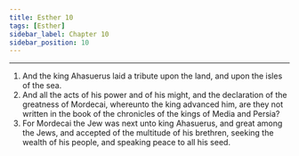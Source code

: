 ```yaml
---
title: Esther 10
tags: [Esther]
sidebar_label: Chapter 10
sidebar_position: 10
---
```


---
1. And the king Ahasuerus laid a tribute upon the land, and upon the isles of the sea.
2. And all the acts of his power and of his might, and the declaration of the greatness of Mordecai, whereunto the king advanced him, are they not written in the book of the chronicles of the kings of Media and Persia?
3. For Mordecai the Jew was next unto king Ahasuerus, and great among the Jews, and accepted of the multitude of his brethren, seeking the wealth of his people, and speaking peace to all his seed.